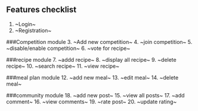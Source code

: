 ## Features checklist

1. ~Login~
2. ~Registration~

###Competition module
3. ~Add new competition~
4. ~join competition~
5. ~disable/enable competition~
6. ~vote for recipe~

###recipe module
7. ~addd recipe~
8. ~display all recipe~
9. ~delete recipe~
10. ~search recipe~
11. ~view recipe~

###meal plan module
12. ~add new meal~
13. ~edit meal~
14. ~delete meal~

###community module
18. ~add new post~
15. ~view all posts~
17. ~add comment~
16. ~view comments~
19. ~rate post~
20. ~update rating~
